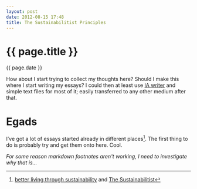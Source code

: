 ```yaml
---
layout: post
date: 2012-08-15 17:48
title: The Sustainabilitist Principles
---
```


{{ page.title }}
================

<time class="meta">{{ page.date }}</time>

How about I start trying to collect my thoughts here? Should I make this where I start writing my essays? I could then at least use [IA writer](http://www.iawriter.com/ "IA Writer") and simple text files for most of it; easily transferred to any other medium after that.
	
# Egads

I’ve got a lot of essays started already in different places[^1]. The first thing to do is probably try and get them onto here. Cool.

[^1]: [better living through sustainability](http://betterlivingthroughsustainability.com) and [The Sustainabilitist](http://thesustainabilitist.com)

_For some reason markdown footnotes aren't working, I need to investigate why that is…_